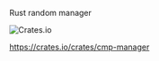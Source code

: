 
Rust random manager

![Crates.io](https://img.shields.io/crates/v/cmp-manager?logo=rust&style=for-the-badge)

https://crates.io/crates/cmp-manager
